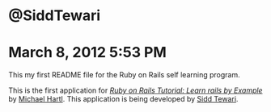 # @SiddTewari 
# March 8, 2012 5:53 PM
This my first README file for the Ruby on Rails self learning program.

This is the first application for [*Ruby on Rails Tutorial: Learn rails by Example*](http://railstutorial.org/) by [Michael Hartl](http://michaelhartl.com).
This application is being developed by [Sidd Tewari](http://www.siddtewari.com).